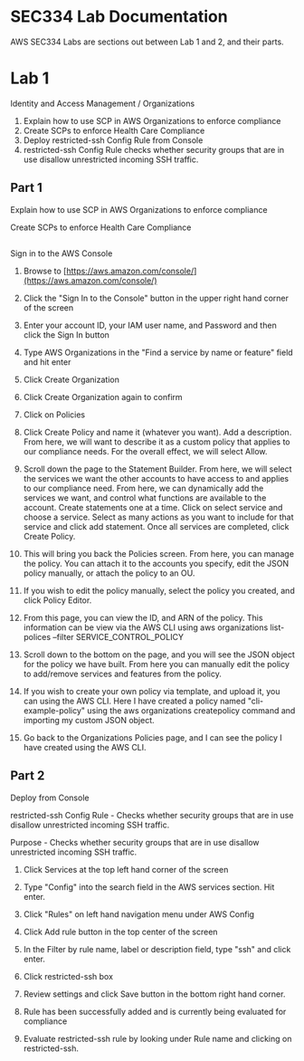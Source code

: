 # SEC334 Lab Documentation
AWS SEC334 Labs are sections out between Lab 1 and 2, and their parts.

# Lab 1

Identity and Access Management / Organizations

1. Explain how to use SCP in AWS Organizations to enforce compliance
  1. Create SCPs to enforce Health Care Compliance
2. Deploy restricted-ssh Config Rule from Console
  1. restricted-ssh Config Rule checks whether security groups that are in use disallow unrestricted incoming SSH traffic.

## Part 1

Explain how to use SCP in AWS Organizations to enforce compliance

Create SCPs to enforce Health Care Compliance

##

Sign in to the AWS Console

1. Browse to [https://aws.amazon.com/console/](https://aws.amazon.com/console/)

1. Click the &quot;Sign In to the Console&quot; button in the upper right hand corner of the screen
2. Enter your account ID, your IAM user name, and Password and then click the Sign In button



1. Type AWS Organizations in the &quot;Find a service by name or feature&quot; field and hit enter

1. Click Create Organization
2. Click Create Organization again to confirm
3. Click on Policies



1. Click Create Policy and name it (whatever you want). Add a description. From here, we will want to describe it as a custom policy that applies to our compliance needs. For the overall effect, we will select Allow.



1. Scroll down the page to the Statement Builder. From here, we will select the services we want the other accounts to have access to and applies to our compliance need. From here, we can dynamically add the services we want, and control what functions are available to the account. Create statements one at a time. Click on select service and choose a service. Select as many actions as you want to include for that service and click add statement. Once all services are completed, click Create Policy.



1. This will bring you back the Policies screen. From here, you can manage the policy. You can attach it to the accounts you specify, edit the JSON policy manually, or attach the policy to an OU.



1. If you wish to edit the policy manually, select the policy you created, and click Policy Editor.



1. From this page, you can view the ID, and ARN of the policy. This information can be view via the AWS CLI using aws organizations list-polices –filter SERVICE\_CONTROL\_POLICY



1. Scroll down to the bottom on the page, and you will see the JSON object for the policy we have built. From here you can manually edit the policy to add/remove services and features from the policy.



1. If you wish to create your own policy via template, and upload it, you can using the AWS CLI. Here I have created a policy named &quot;cli-example-policy&quot; using the aws organizations createpolicy command and importing my custom JSON object.



1. Go back to the Organizations Policies page, and I can see the policy I have created using the AWS CLI.





## Part 2



Deploy from Console

restricted-ssh Config Rule - Checks whether security groups that are in use disallow unrestricted incoming SSH traffic.

Purpose - Checks whether security groups that are in use disallow unrestricted incoming SSH traffic.

1. Click Services at the top left hand corner of the screen

2. Type &quot;Config&quot; into the search field in the AWS services section. Hit enter.

3. Click &quot;Rules&quot; on left hand navigation menu under AWS Config

4. Click Add rule button in the top center of the screen

5. In the Filter by rule name, label or description field, type &quot;ssh&quot; and click enter.

6. Click restricted-ssh box

7. Review settings and click Save button in the bottom right hand corner.

8. Rule has been successfully added and is currently being evaluated for compliance

9. Evaluate restricted-ssh rule by looking under Rule name and clicking on restricted-ssh.
